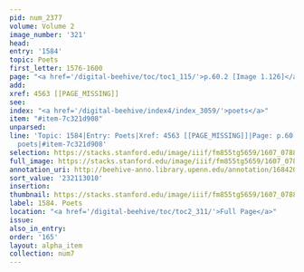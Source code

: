 ```yaml
---
pid: num_2377
volume: Volume 2
image_number: '321'
head:
entry: '1584'
topic: Poets
first_letter: 1576-1600
page: "<a href='/digital-beehive/toc/toc1_115/'>p.60.2 [Image 1.126]</a>"
add:
xref: 4563 [[PAGE_MISSING]]
see:
index: "<a href='/digital-beehive/index4/index_3059/'>poets</a>"
item: "#item-7c321d908"
unparsed:
line: 'Topic: 1584|Entry: Poets|Xref: 4563 [[PAGE_MISSING]]|Page: p.60.2 [Image 1.126]|Index:
  poets|#item-7c321d908'
selection: https://stacks.stanford.edu/image/iiif/fm855tg5659/1607_0788/463,3010,2792,994/full/0/default.jpg
full_image: https://stacks.stanford.edu/image/iiif/fm855tg5659/1607_0788/full/full/0/default.jpg
annotation_uri: http://beehive-anno.library.upenn.edu/annotation/1684208756575
sort_value: '232113010'
insertion:
thumbnail: https://stacks.stanford.edu/image/iiif/fm855tg5659/1607_0788/463,3010,600,180/250,/0/default.jpg
label: 1584. Poets
location: "<a href='/digital-beehive/toc/toc2_311/'>Full Page</a>"
issue:
also_in_entry:
order: '165'
layout: alpha_item
collection: num7
---
```

